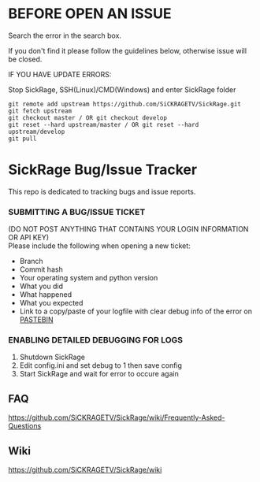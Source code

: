 **BEFORE OPEN AN ISSUE**
===============
Search the error in the search box.

If you don't find it please follow the guidelines below, otherwise issue will be closed.

IF YOU HAVE UPDATE ERRORS:

Stop SickRage, SSH(Linux)/CMD(Windows) and enter SickRage folder
```
git remote add upstream https://github.com/SiCKRAGETV/SickRage.git
git fetch upstream
git checkout master / OR git checkout develop
git reset --hard upstream/master / OR git reset --hard upstream/develop
git pull
```

SickRage Bug/Issue Tracker
===============

This repo is dedicated to tracking bugs and issue reports.

### SUBMITTING A BUG/ISSUE TICKET
(DO NOT POST ANYTHING THAT CONTAINS YOUR LOGIN INFORMATION OR API KEY)<br />
Please include the following when opening a new ticket:
 - Branch
 - Commit hash
 - Your operating system and python version
 - What you did
 - What happened
 - What you expected
 - Link to a copy/paste of your logfile with clear debug info of the error on [PASTEBIN](http://www.pastebin.com)

### ENABLING DETAILED DEBUGGING FOR LOGS
1. Shutdown SickRage
2. Edit config.ini and set debug to 1 then save config
3. Start SickRage and wait for error to occure again

## FAQ

https://github.com/SiCKRAGETV/SickRage/wiki/Frequently-Asked-Questions

## Wiki

https://github.com/SiCKRAGETV/SickRage/wiki

